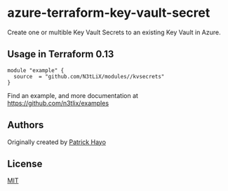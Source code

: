# azure-terraform-key-vault-secret

Create one or multible Key Vault Secrets to an existing Key Vault in Azure.

## Usage in Terraform 0.13
```hcl
module "example" {
  source  = "github.com/N3tLiX/modules//kvsecrets"
}
```

Find an example, and more documentation at https://github.com/n3tlix/examples
## Authors

Originally created by [Patrick Hayo](http://github.com/adminph-de)

## License

[MIT](LICENSE)